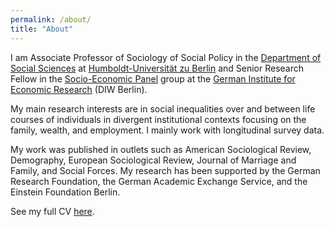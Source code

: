 ```yaml
---
permalink: /about/
title: "About"
---
```


I am Associate Professor of Sociology of Social Policy in the [Department of Social Sciences](https://www.sowi.hu-berlin.de/en/index.html?set_language=en) at [Humboldt-Universität zu Berlin](https://www.hu-berlin.de/en?set_language=en) and Senior Research Fellow in the [Socio-Economic Panel](https://www.diw.de/en/diw_01.c.615551.en/research_infrastructure__socio-economic_panel__soep.html) group at the [German Institute for Economic Research](https://www.diw.de/en) (DIW Berlin). 

My main research interests are in social inequalities over and between life courses of individuals in divergent institutional contexts focusing on the family, wealth, and employment. I mainly work with longitudinal survey data. 

My work was published in outlets such as American Sociological Review, Demography, European Sociological Review, Journal of Marriage and Family, and Social Forces. My research has been supported by the German Research Foundation, the German Academic Exchange Service, and the Einstein Foundation Berlin.

See my full CV [here](https://box.hu-berlin.de/f/9f15157304624b29b2c9/?dl=1).